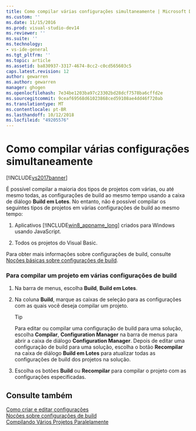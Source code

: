 ```yaml
---
title: Como compilar várias configurações simultaneamente | Microsoft Docs
ms.custom: ''
ms.date: 11/15/2016
ms.prod: visual-studio-dev14
ms.reviewer: ''
ms.suite: ''
ms.technology:
- vs-ide-general
ms.tgt_pltfrm: ''
ms.topic: article
ms.assetid: ba830937-3317-4674-8cc2-c0cd565603c5
caps.latest.revision: 12
author: gewarren
ms.author: gewarren
manager: ghogen
ms.openlocfilehash: 7e34be1203ba97c23302bd28dcf7578ba6cffd2e
ms.sourcegitcommit: 9ceaf69568d61023868ced59108ae4dd46f720ab
ms.translationtype: MT
ms.contentlocale: pt-BR
ms.lasthandoff: 10/12/2018
ms.locfileid: "49205576"
---
```

# <a name="how-to-build-multiple-configurations-simultaneously"></a>Como compilar várias configurações simultaneamente
[!INCLUDE[vs2017banner](../includes/vs2017banner.md)]

É possível compilar a maioria dos tipos de projetos com várias, ou até mesmo todas, as configurações de build ao mesmo tempo usando a caixa de diálogo **Build em Lotes**. No entanto, não é possível compilar os seguintes tipos de projetos em várias configurações de build ao mesmo tempo:  
  
1.  Aplicativos [!INCLUDE[win8_appname_long](../includes/win8-appname-long-md.md)] criados para Windows usando JavaScript.  
  
2.  Todos os projetos do Visual Basic.  
  
 Para obter mais informações sobre configurações de build, consulte [Noções básicas sobre configurações de build](../ide/understanding-build-configurations.md).  
  
### <a name="to-build-a-project-in-multiple-build-configurations"></a>Para compilar um projeto em várias configurações de build  
  
1.  Na barra de menus, escolha **Build**, **Build em Lotes**.  
  
2.  Na coluna **Build**, marque as caixas de seleção para as configurações com as quais você deseja compilar um projeto.  
  
    > [!TIP]
    >  Para editar ou compilar uma configuração de build para uma solução, escolha **Compilar**, **Configuration Manager** na barra de menus para abrir a caixa de diálogo **Configuration Manager**. Depois de editar uma configuração de build para uma solução, escolha o botão **Recompilar** na caixa de diálogo **Build em Lotes** para atualizar todas as configurações de build dos projetos na solução.  
  
3.  Escolha os botões **Build** ou **Recompilar** para compilar o projeto com as configurações especificadas.  
  
## <a name="see-also"></a>Consulte também  
 [Como criar e editar configurações](../ide/how-to-create-and-edit-configurations.md)   
 [Noções sobre configurações de build](../ide/understanding-build-configurations.md)   
 [Compilando Vários Projetos Paralelamente](../msbuild/building-multiple-projects-in-parallel-with-msbuild.md)



